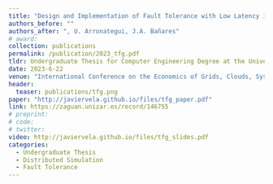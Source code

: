 ```yaml
---
title: "Design and Implementation of Fault Tolerance with Low Latency in Distributed Simulation"
authors_before: ""
authors_after: ", U. Arronategui, J.A. Bañares"
# award:
collection: publications
permalink: /publication/2023_tfg.pdf
tldr: Undergraduate Thesis for Computer Engineering Degree at the University of Zaragoza. A distributed simulator for discrete event systems featuring an innovative fault tolerance model based on decoupled replication, achieving optimal performance in fault-free scenarios while ensuring robust recovery and scalability in the presence of faults.
date: 2023-6-22
venue: "International Conference on the Economics of Grids, Clouds, Systems, and Services (GECON 2024)"
header:
  teaser: publications/tfg.png
paper: "http://javiervela.github.io/files/tfg_paper.pdf"
link: https://zaguan.unizar.es/record/146755
# preprint: 
# code:
# twitter:
video: http://javiervela.github.io/files/tfg_slides.pdf
categories:
  - Undergraduate Thesis
  - Distributed Simulation
  - Fault Tolerance
---
```


